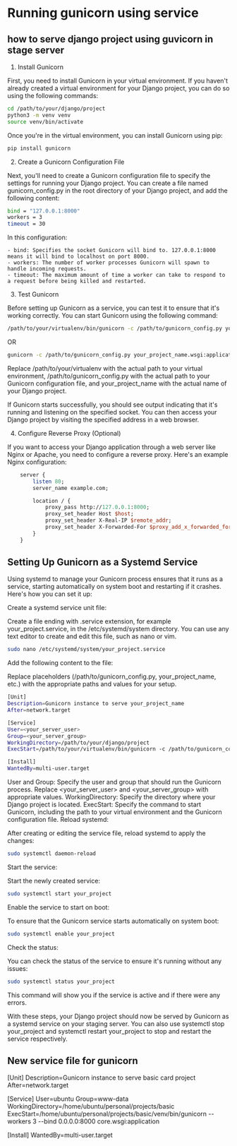 # Running gunicorn using service

## how to serve django project using guvicorn in stage server

1. Install Gunicorn

First, you need to install Gunicorn in your virtual environment. If you haven't already created a virtual environment for your Django project, you can do so using the following commands:

```bash
cd /path/to/your/django/project
python3 -m venv venv
source venv/bin/activate
```

Once you're in the virtual environment, you can install Gunicorn using pip:

```bash
pip install gunicorn
```

2. Create a Gunicorn Configuration File

Next, you'll need to create a Gunicorn configuration file to specify the settings for running your Django project. You can create a file named gunicorn_config.py in the root directory of your Django project, and add the following content:

```bash
bind = "127.0.0.1:8000"
workers = 3
timeout = 30
```

In this configuration:

    - bind: Specifies the socket Gunicorn will bind to. 127.0.0.1:8000 means it will bind to localhost on port 8000.
    - workers: The number of worker processes Gunicorn will spawn to handle incoming requests.
    - timeout: The maximum amount of time a worker can take to respond to a request before being killed and restarted.


3. Test Gunicorn

Before setting up Gunicorn as a service, you can test it to ensure that it's working correctly. You can start Gunicorn using the following command:

```bash
/path/to/your/virtualenv/bin/gunicorn -c /path/to/gunicorn_config.py your_project_name.wsgi:application
```

OR

```bash
gunicorn -c /path/to/gunicorn_config.py your_project_name.wsgi:application
```

Replace /path/to/your/virtualenv with the actual path to your virtual environment, /path/to/gunicorn_config.py with the actual path to your Gunicorn configuration file, and your_project_name with the actual name of your Django project.

If Gunicorn starts successfully, you should see output indicating that it's running and listening on the specified socket. You can then access your Django project by visiting the specified address in a web browser.

4. Configure Reverse Proxy (Optional)

If you want to access your Django application through a web server like Nginx or Apache, you need to configure a reverse proxy. Here's an example Nginx configuration:

```perl
    server {
        listen 80;
        server_name example.com;

        location / {
            proxy_pass http://127.0.0.1:8000;
            proxy_set_header Host $host;
            proxy_set_header X-Real-IP $remote_addr;
            proxy_set_header X-Forwarded-For $proxy_add_x_forwarded_for;
        }
    }
```

## Setting Up Gunicorn as a Systemd Service

Using systemd to manage your Gunicorn process ensures that it runs as a service, starting automatically on system boot and restarting if it crashes. Here's how you can set it up:

Create a systemd service unit file:

Create a file ending with .service extension, for example your_project.service, in the /etc/systemd/system directory. You can use any text editor to create and edit this file, such as nano or vim.

```bash
sudo nano /etc/systemd/system/your_project.service
```

Add the following content to the file:

Replace placeholders (/path/to/gunicorn_config.py, your_project_name, etc.) with the appropriate paths and values for your setup.

```bash
[Unit]
Description=Gunicorn instance to serve your_project_name
After=network.target

[Service]
User=<your_server_user>
Group=<your_server_group>
WorkingDirectory=/path/to/your/django/project
ExecStart=/path/to/your/virtualenv/bin/gunicorn -c /path/to/gunicorn_config.py your_project_name.wsgi:application

[Install]
WantedBy=multi-user.target
```

User and Group: Specify the user and group that should run the Gunicorn process. Replace <your_server_user> and <your_server_group> with appropriate values.
WorkingDirectory: Specify the directory where your Django project is located.
ExecStart: Specify the command to start Gunicorn, including the path to your virtual environment and the Gunicorn configuration file.
Reload systemd:

After creating or editing the service file, reload systemd to apply the changes:

```bash
sudo systemctl daemon-reload
```

Start the service:

Start the newly created service:

```bash
sudo systemctl start your_project
```

Enable the service to start on boot:

To ensure that the Gunicorn service starts automatically on system boot:

```bash
sudo systemctl enable your_project
```

Check the status:

You can check the status of the service to ensure it's running without any issues:

```bash
sudo systemctl status your_project
```

This command will show you if the service is active and if there were any errors.

With these steps, your Django project should now be served by Gunicorn as a systemd service on your staging server. You can also use systemctl stop your_project and systemctl restart your_project to stop and restart the service respectively.



## New service file for gunicorn

[Unit]
Description=Gunicorn instance to serve basic card project
After=network.target

[Service]
User=ubuntu
Group=www-data
WorkingDirectory=/home/ubuntu/personal/projects/basic
ExecStart=/home/ubuntu/personal/projects/basic/venv/bin/gunicorn --workers 3 --bind 0.0.0.0:8000 core.wsgi:application

[Install]
WantedBy=multi-user.target

